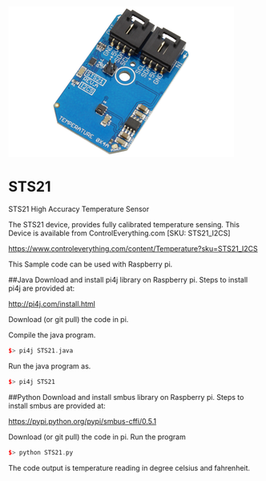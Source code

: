 [![STS21](STS21_I2CS.png)](https://www.controleverything.com/content/Temperature?sku=STS21_I2CS)
# STS21
STS21 High Accuracy Temperature Sensor 

The STS21 device, provides fully calibrated temperature sensing.
This Device is available from ControlEverything.com [SKU: STS21_I2CS]

https://www.controleverything.com/content/Temperature?sku=STS21_I2CS

This Sample code can be used with Raspberry pi.

##Java 
Download and install pi4j library on Raspberry pi. Steps to install pi4j are provided at:

http://pi4j.com/install.html

Download (or git pull) the code in pi.

Compile the java program.
```cpp
$> pi4j STS21.java
```

Run the java program as.
```cpp
$> pi4j STS21
```

##Python 
Download and install smbus library on Raspberry pi. Steps to install smbus are provided at:

https://pypi.python.org/pypi/smbus-cffi/0.5.1

Download (or git pull) the code in pi. Run the program

```cpp
$> python STS21.py
```

The code output is temperature reading in degree celsius and fahrenheit.

